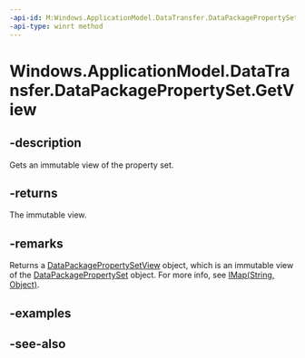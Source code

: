 ----api-id: M:Windows.ApplicationModel.DataTransfer.DataPackagePropertySet.GetView
-api-type: winrt method
---<!-- Method syntaxpublic Windows.Foundation.Collections.IMapView<string, object> GetView()--># Windows.ApplicationModel.DataTransfer.DataPackagePropertySet.GetView## -descriptionGets an immutable view of the property set.## -returnsThe immutable view.## -remarksReturns a [DataPackagePropertySetView](datapackagepropertysetview.md) object, which is an immutable view of the [DataPackagePropertySet](datapackagepropertyset.md) object. For more info, see [IMap(String, Object)](../windows.foundation.collections/imap_2.md).## -examples## -see-also